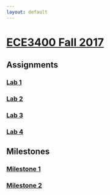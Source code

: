 ```yaml
---
layout: default
---
```


# [ECE3400 Fall 2017](https://kristinanemeth.github.io/group14/)
## Assignments

### [Lab 1](./Lab1.md)
### [Lab 2](./Lab2.md)
### [Lab 3](./lab3.md)
### [Lab 4](./lab4.md)

## Milestones

### [Milestone 1](./milestone1.md)
### [Milestone 2](./milestone2.md)


